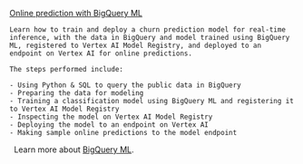 
[Online prediction with BigQuery ML](https://github.com/GoogleCloudPlatform/vertex-ai-samples/blob/main/notebooks/official/bigquery_ml/bqml-online-prediction.ipynb)

```
Learn how to train and deploy a churn prediction model for real-time inference, with the data in BigQuery and model trained using BigQuery ML, registered to Vertex AI Model Registry, and deployed to an endpoint on Vertex AI for online predictions.

The steps performed include:

- Using Python & SQL to query the public data in BigQuery
- Preparing the data for modeling
- Training a classification model using BigQuery ML and registering it to Vertex AI Model Registry
- Inspecting the model on Vertex AI Model Registry
- Deploying the model to an endpoint on Vertex AI
- Making sample online predictions to the model endpoint

```

&nbsp;&nbsp;Learn more about [BigQuery ML](https://cloud.google.com/bigquery-ml/docs/introduction).

